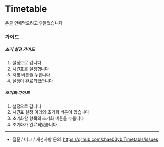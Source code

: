 # Timetable
온클 안빼먹으려고 만들었습니다

### 가이드
##### 초기 설정 가이드
1. 설정으로 갑니다
2. 시간표를 설정합니다
3. 저장 버튼을 누릅니다
4. 설정이 완료되었습니다

##### 초기화 가이드
1. 설정으로 갑니다
2. 시간표 설정 아래의 초기화 버튼이 있습니다
3. 초기화할 항목의 초기화 버튼을 누릅니다
4. 초기화가 완료되었습니다

-----------------------------------------------

* 질문 / 버그 / 개선사항 문의: https://github.com/chae03yb/Timetable/issues
